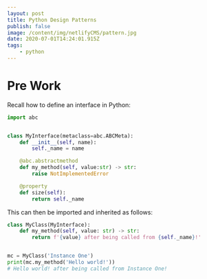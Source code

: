 ```yaml
---
layout: post
title: Python Design Patterns
publish: false
image: /content/img/netlifyCMS/pattern.jpg
date: 2020-07-01T14:24:01.915Z
tags:
    - python
---
```


# Pre Work

Recall how to define an interface in Python:

```python
import abc


class MyInterface(metaclass=abc.ABCMeta):
    def __init__(self, name):
        self._name = name

    @abc.abstractmethod
    def my_method(self, value:str) -> str:
        raise NotImplementedError

    @property
    def size(self):
        return self._name
```

This can then be imported and inherited as follows:

```python
class MyClass(MyInterface):
    def my_method(self, value: str) -> str:
        return f'{value} after being called from {self._name}!'


mc = MyClass('Instance One')
print(mc.my_method('Hello world!'))
# Hello world! after being called from Instance One!
```
